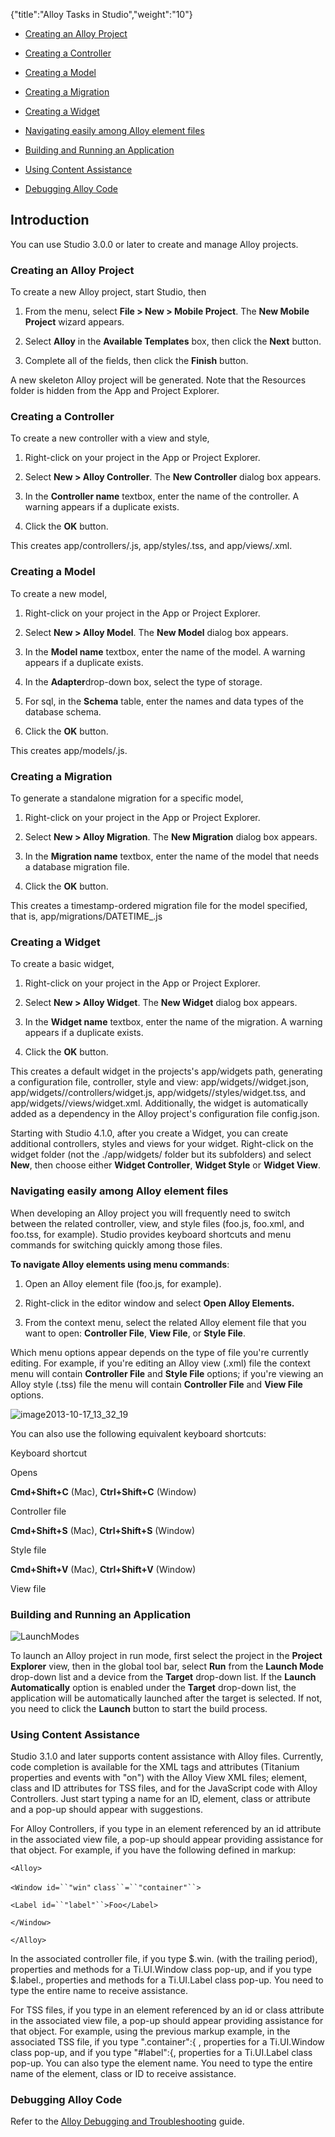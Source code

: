 {"title":"Alloy Tasks in Studio","weight":"10"}

* [Creating an Alloy Project](#CreatinganAlloyProject)

* [Creating a Controller](#CreatingaController)

* [Creating a Model](#CreatingaModel)

* [Creating a Migration](#CreatingaMigration)

* [Creating a Widget](#CreatingaWidget)

* [Navigating easily among Alloy element files](#NavigatingeasilyamongAlloyelementfiles)

* [Building and Running an Application](#BuildingandRunninganApplication)

* [Using Content Assistance](#UsingContentAssistance)

* [Debugging Alloy Code](#DebuggingAlloyCode)


## Introduction

You can use Studio 3.0.0 or later to create and manage Alloy projects.

### Creating an Alloy Project

To create a new Alloy project, start Studio, then

1. From the menu, select **File > New > Mobile Project**. The **New Mobile Project** wizard appears.

2. Select **Alloy** in the **Available Templates** box, then click the **Next** button.

3. Complete all of the fields, then click the **Finish** button.


A new skeleton Alloy project will be generated. Note that the Resources folder is hidden from the App and Project Explorer.

### Creating a Controller

To create a new controller with a view and style,

1. Right-click on your project in the App or Project Explorer.

2. Select **New > Alloy Controller**. The **New Controller** dialog box appears.

3. In the **Controller name** textbox, enter the name of the controller. A warning appears if a duplicate exists.

4. Click the **OK** button.


This creates app/controllers/<name>.js, app/styles/<name>.tss, and app/views/<name>.xml.

### Creating a Model

To create a new model,

1. Right-click on your project in the App or Project Explorer.

2. Select **New > Alloy Model**. The **New Model** dialog box appears.

3. In the **Model name** textbox, enter the name of the model. A warning appears if a duplicate exists.

4. In the **Adapter**drop-down box, select the type of storage.

  1. For sql, in the **Schema** table, enter the names and data types of the database schema.

5. Click the **OK** button.


This creates app/models/<name>.js.

### Creating a Migration

To generate a standalone migration for a specific model,

1. Right-click on your project in the App or Project Explorer.

2. Select **New > Alloy Migration**. The **New Migration** dialog box appears.

3. In the **Migration name** textbox, enter the name of the model that needs a database migration file.

4. Click the **OK** button.


This creates a timestamp-ordered migration file for the model specified, that is, app/migrations/DATETIME\_<name>.js

### Creating a Widget

To create a basic widget,

1. Right-click on your project in the App or Project Explorer.

2. Select **New > Alloy Widget**. The **New Widget** dialog box appears.

3. In the **Widget name** textbox, enter the name of the migration. A warning appears if a duplicate exists.

4. Click the **OK** button.


This creates a default widget in the projects's app/widgets path, generating a configuration file, controller, style and view: app/widgets/<name>/widget.json, app/widgets/<name>/controllers/widget.js, app/widgets/<name>/styles/widget.tss, and app/widgets/<name>/views/widget.xml. Additionally, the widget is automatically added as a dependency in the Alloy project's configuration file config.json.

Starting with Studio 4.1.0, after you create a Widget, you can create additional controllers, styles and views for your widget. Right-click on the widget folder (not the ./app/widgets/ folder but its subfolders) and select **New**, then choose either **Widget Controller**, **Widget Style** or **Widget View**.

### Navigating easily among Alloy element files

When developing an Alloy project you will frequently need to switch between the related controller, view, and style files (foo.js, foo.xml, and foo.tss, for example). Studio provides keyboard shortcuts and menu commands for switching quickly among those files.

**To navigate Alloy elements using menu commands**:

1. Open an Alloy element file (foo.js, for example).

2. Right-click in the editor window and select **Open Alloy Elements.**

3. From the context menu, select the related Alloy element file that you want to open: **Controller File**, **View File**, or **Style File**.


Which menu options appear depends on the type of file you're currently editing. For example, if you're editing an Alloy view (.xml) file the context menu will contain **Controller File** and **Style File** options; if you're viewing an Alloy style (.tss) file the menu will contain **Controller File** and **View File** options.

![image2013-10-17_13_32_19](/Images/appc/download/attachments/37536787/image2013-10-17_13_32_19.png)

You can also use the following equivalent keyboard shortcuts:

Keyboard shortcut

Opens

**Cmd+Shift+C** (Mac), **Ctrl+Shift+C** (Window)

Controller file

**Cmd+Shift+S** (Mac), **Ctrl+Shift+S** (Window)

Style file

**Cmd+Shift+V** (Mac), **Ctrl+Shift+V** (Window)

View file

### Building and Running an Application

![LaunchModes](/Images/appc/download/attachments/37523934/LaunchModes.png)

To launch an Alloy project in run mode, first select the project in the **Project Explorer** view, then in the global tool bar, select **Run** from the **Launch Mode** drop-down list and a device from the **Target** drop-down list. If the **Launch Automatically** option is enabled under the **Target** drop-down list, the application will be automatically launched after the target is selected. If not, you need to click the **Launch** button to start the build process.

### Using Content Assistance

Studio 3.1.0 and later supports content assistance with Alloy files. Currently, code completion is available for the XML tags and attributes (Titanium properties and events with "on") with the Alloy View XML files; element, class and ID attributes for TSS files, and for the JavaScript code with Alloy Controllers. Just start typing a name for an ID, element, class or attribute and a pop-up should appear with suggestions.

For Alloy Controllers, if you type in an element referenced by an id attribute in the associated view file, a pop-up should appear providing assistance for that object. For example, if you have the following defined in markup:

`<Alloy>`

`<Window id=``"win"`  `class``=``"container"``>`

`<Label id=``"label"``>Foo</Label>`

`</Window>`

`</Alloy>`

In the associated controller file, if you type $.win. (with the trailing period), properties and methods for a Ti.UI.Window class pop-up, and if you type $.label., properties and methods for a Ti.UI.Label class pop-up. You need to type the entire name to receive assistance.

For TSS files, if you type in an element referenced by an id or class attribute in the associated view file, a pop-up should appear providing assistance for that object. For example, using the previous markup example, in the associated TSS file, if you type ".container":{ , properties for a Ti.UI.Window class pop-up, and if you type "#label":{, properties for a Ti.UI.Label class pop-up. You can also type the element name. You need to type the entire name of the element, class or ID to receive assistance.

### Debugging Alloy Code

Refer to the [Alloy Debugging and Troubleshooting](/docs/appc/Alloy_Framework/Alloy_How-tos/Alloy_Debugging_and_Troubleshooting/) guide.
